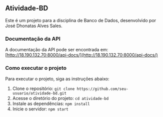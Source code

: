 ## Atividade-BD

Este é um projeto para a disciplina de Banco de Dados, desenvolvido por José Dhonatas Alves Sales.

### Documentação da API

A documentação da API pode ser encontrada em: [http://18.190.132.70:8000/api-docs/](http://18.190.132.70:8000/api-docs/)

### Como executar o projeto

Para executar o projeto, siga as instruções abaixo:

1. Clone o repositório: `git clone https://github.com/seu-usuario/atividade-bd.git`
2. Acesse o diretório do projeto: `cd atividade-bd`
3. Instale as dependências: `npm install`
4. Inicie o servidor: `npm start`

